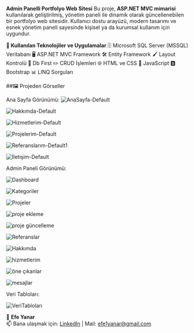 **Admin Panelli Portfolyo Web Sitesi**
Bu proje, **ASP.NET MVC mimarisi** kullanılarak geliştirilmiş, yönetim paneli ile dinamik olarak güncellenebilen bir portfolyo web sitesidir. Kullanıcı dostu arayüzü, modern tasarımı ve esnek yönetim paneli sayesinde kişisel ya da kurumsal kullanım için uygundur.

**🚀 Kullanılan Teknolojiler ve Uygulamalar**
🗄️ Microsoft SQL Server (MSSQL) Veritabanı
🖥️ ASP.NET MVC Framework
🛠️ Entity Framework
🖌️ Layout Kontrolü
📂 Db First
✏️ CRUD İşlemleri
🌐 HTML ve CSS
🎨 JavaScript
🅱️ Bootstrap
📊 LINQ Sorguları


##🖼️ Projeden Görseller

Ana Sayfa Görünümü:
![AnaSayfa-Default](https://github.com/user-attachments/assets/ef6cf06a-ef86-41cd-b31f-20a12f7e2fa4)

![Hakkımda-Default](https://github.com/user-attachments/assets/353a1987-1495-4561-8b71-fc0d686e08ed)

![Hizmetlerim-Default](https://github.com/user-attachments/assets/d2fb2de2-72c7-4c5f-9014-beb2204b2af7)

![Projelerim-Default](https://github.com/user-attachments/assets/986141ca-2dac-464b-ad71-f5ad3b511cd0)

![Referanslarım-Default1](https://github.com/user-attachments/assets/d16a1764-7c87-4a74-9da1-17371714863b)

![İletişim-Default](https://github.com/user-attachments/assets/8a3d88b7-9b01-4649-8a60-de9c90ddf158)

Admin Paneli Görünümü:

![Dashboard](https://github.com/user-attachments/assets/4047967f-1fb4-4249-a9ab-ee4d054ab2c8)

![Kategoriler](https://github.com/user-attachments/assets/514da985-6a11-4626-9ef1-b0be9575536a)

![Projeler](https://github.com/user-attachments/assets/f95de7ed-e107-41a3-a3db-2bf728a7bf24)

![proje ekleme](https://github.com/user-attachments/assets/b5daae50-82a2-4832-ac82-3008ac17eb08)

![proje güncelleme](https://github.com/user-attachments/assets/c47b1a61-1771-4070-8650-124f5ba9b50c)

![Referanslar](https://github.com/user-attachments/assets/dd33277d-7ba8-4928-87d5-889b11f6b87f)

![Hakkımda](https://github.com/user-attachments/assets/5a53f43f-f55c-412e-a654-7af53b170929)

![hizmetlerim](https://github.com/user-attachments/assets/7c316185-dce2-4c7f-be87-87c82c1b0cd6)

![öne çıkanlar](https://github.com/user-attachments/assets/48fdf57c-45b6-421c-86ef-80e1c0c149d3)

![mesajlar](https://github.com/user-attachments/assets/05ff55ed-d593-46cc-aa39-c6d1b6ceb1d3)

Veri Tabloları:

![VeriTabloları](https://github.com/user-attachments/assets/900c4e5f-431b-4b6c-9da2-2d5d4b9aaae6)

👤 **Efe Yanar**  
📫 Bana ulaşmak için: [LinkedIn](https://www.linkedin.com/in/efe-yanar/) | Mail: efe1yanar@gmail.com
